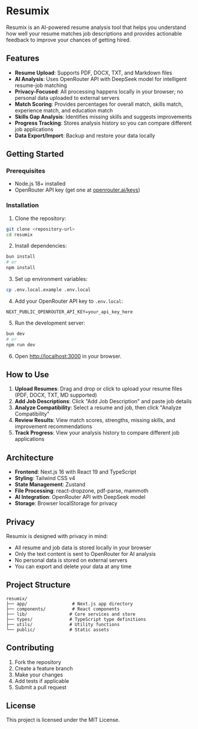 # Resumix

Resumix is an AI-powered resume analysis tool that helps you understand how well your resume matches job descriptions and provides actionable feedback to improve your chances of getting hired.

## Features

- **Resume Upload**: Supports PDF, DOCX, TXT, and Markdown files
- **AI Analysis**: Uses OpenRouter API with DeepSeek model for intelligent resume-job matching
- **Privacy-Focused**: All processing happens locally in your browser; no personal data uploaded to external servers
- **Match Scoring**: Provides percentages for overall match, skills match, experience match, and education match
- **Skills Gap Analysis**: Identifies missing skills and suggests improvements
- **Progress Tracking**: Stores analysis history so you can compare different job applications
- **Data Export/Import**: Backup and restore your data locally

## Getting Started

### Prerequisites

- Node.js 18+ installed
- OpenRouter API key (get one at [openrouter.ai/keys](https://openrouter.ai/keys))

### Installation

1. Clone the repository:
```bash
git clone <repository-url>
cd resumix
```

2. Install dependencies:
```bash
bun install
# or
npm install
```

3. Set up environment variables:
```bash
cp .env.local.example .env.local
```

4. Add your OpenRouter API key to `.env.local`:
```
NEXT_PUBLIC_OPENROUTER_API_KEY=your_api_key_here
```

5. Run the development server:
```bash
bun dev
# or
npm run dev
```

6. Open [http://localhost:3000](http://localhost:3000) in your browser.

## How to Use

1. **Upload Resumes**: Drag and drop or click to upload your resume files (PDF, DOCX, TXT, MD supported)
2. **Add Job Descriptions**: Click "Add Job Description" and paste job details
3. **Analyze Compatibility**: Select a resume and job, then click "Analyze Compatibility"
4. **Review Results**: View match scores, strengths, missing skills, and improvement recommendations
5. **Track Progress**: View your analysis history to compare different job applications

## Architecture

- **Frontend**: Next.js 16 with React 19 and TypeScript
- **Styling**: Tailwind CSS v4
- **State Management**: Zustand
- **File Processing**: react-dropzone, pdf-parse, mammoth
- **AI Integration**: OpenRouter API with DeepSeek model
- **Storage**: Browser localStorage for privacy

## Privacy

Resumix is designed with privacy in mind:
- All resume and job data is stored locally in your browser
- Only the text content is sent to OpenRouter for AI analysis
- No personal data is stored on external servers
- You can export and delete your data at any time

## Project Structure

```
resumix/
├── app/                 # Next.js app directory
├── components/          # React components
├── lib/                # Core services and store
├── types/              # TypeScript type definitions
├── utils/              # Utility functions
└── public/             # Static assets
```

## Contributing

1. Fork the repository
2. Create a feature branch
3. Make your changes
4. Add tests if applicable
5. Submit a pull request

## License

This project is licensed under the MIT License.

